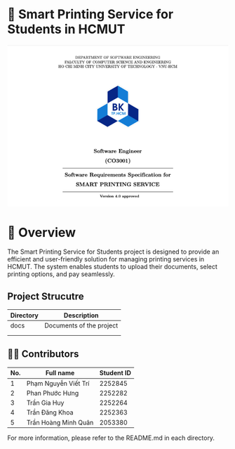 # 🌟 Smart Printing Service for Students in HCMUT
![Alt text](intro2.png)
# 📖 Overview
The Smart Printing Service for Students project is designed to provide an efficient and user-friendly solution for managing printing services in HCMUT. The system enables students to upload their documents, select printing options, and pay seamlessly.

## Project Strucutre

| Directory            | Description                               |
| -------------------- | ----------------------------------------- |
|      docs     |                Documents of the project                          |
|      |                                           |
| |                                           |

## 🙋‍♂️ Contributors
| No. | Full name          | Student ID |
| --- | ------------------ | ---------- |
| 1   | Phạm Nguyễn Viết Trí    | 2252845    |
| 2   | Phan Phước Hưng         | 2252282    |
| 3   | Trần Gia Huy      |  2252264    |
| 4   | Trần Đăng Khoa  | 2252363    |
| 5   | Trần Hoàng Minh Quân   |  2053380    |

For more information, please refer to the README.md in each directory.
